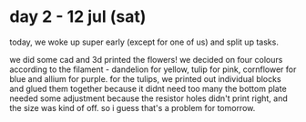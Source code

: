 # day 2 - 12 jul (sat)
today, we woke up super early (except for one of us) and split up tasks.

we did some cad and 3d printed the flowers! we decided on four colours according to the filament - dandelion for yellow, tulip for pink, cornflower for blue and allium for purple. for the tulips, we printed out individual blocks and glued them together because it didnt need too many 
the bottom plate needed some adjustment because the resistor holes didn't print right, and the size was kind of off. so i guess that's a problem for tomorrow.